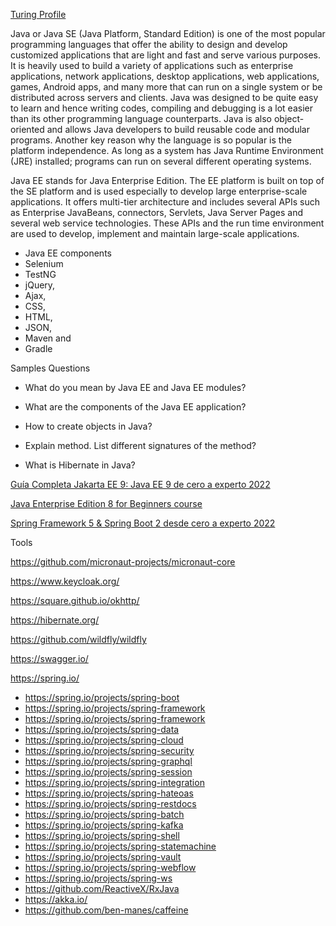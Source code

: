 [Turing Profile](https://www.turing.com/hire/java-ee-developers)

Java or Java SE (Java Platform, Standard Edition) is one of the most popular programming languages that offer the ability to design and develop customized applications that are light and fast and serve various purposes. It is heavily used to build a variety of applications such as enterprise applications, network applications, desktop applications, web applications, games, Android apps, and many more that can run on a single system or be distributed across servers and clients. Java was designed to be quite easy to learn and hence writing codes, compiling and debugging is a lot easier than its other programming language counterparts. Java is also object-oriented and allows Java developers to build reusable code and modular programs. Another key reason why the language is so popular is the platform independence. As long as a system has Java Runtime Environment (JRE) installed; programs can run on several different operating systems.

Java EE stands for Java Enterprise Edition. The EE platform is built on top of the SE platform and is used especially to develop large enterprise-scale applications. It offers multi-tier architecture and includes several APIs such as Enterprise JavaBeans, connectors, Servlets, Java Server Pages and several web service technologies. These APIs and the run time environment are used to develop, implement and maintain large-scale applications.

- Java EE components
- Selenium
- TestNG
- jQuery, 
- Ajax, 
- CSS, 
- HTML, 
- JSON, 
- Maven and
- Gradle

Samples Questions

- What do you mean by Java EE and Java EE modules?

- What are the components of the Java EE application?

- How to create objects in Java?

- Explain method. List different signatures of the method?

- What is Hibernate in Java?


[Guía Completa Jakarta EE 9: Java EE 9 de cero a experto 2022](https://www.udemy.com/course/curso-jakartaee-java-ee-9-desde-cero-a-experto/)

[Java Enterprise Edition 8 for Beginners course](https://www.udemy.com/course/java-enterprise-edition-8/)

[Spring Framework 5 & Spring Boot 2 desde cero a experto 2022](https://www.udemy.com/course/spring-framework-5/)


Tools

https://github.com/micronaut-projects/micronaut-core

https://www.keycloak.org/

https://square.github.io/okhttp/

https://hibernate.org/

https://github.com/wildfly/wildfly

https://swagger.io/


https://spring.io/
- https://spring.io/projects/spring-boot
- https://spring.io/projects/spring-framework
- https://spring.io/projects/spring-framework
- https://spring.io/projects/spring-data
- https://spring.io/projects/spring-cloud
- https://spring.io/projects/spring-security
- https://spring.io/projects/spring-graphql
- https://spring.io/projects/spring-session
- https://spring.io/projects/spring-integration
- https://spring.io/projects/spring-hateoas
- https://spring.io/projects/spring-restdocs
- https://spring.io/projects/spring-batch
- https://spring.io/projects/spring-kafka
- https://spring.io/projects/spring-shell
- https://spring.io/projects/spring-statemachine
- https://spring.io/projects/spring-vault
- https://spring.io/projects/spring-webflow
- https://spring.io/projects/spring-ws
- https://github.com/ReactiveX/RxJava
- https://akka.io/
- https://github.com/ben-manes/caffeine
